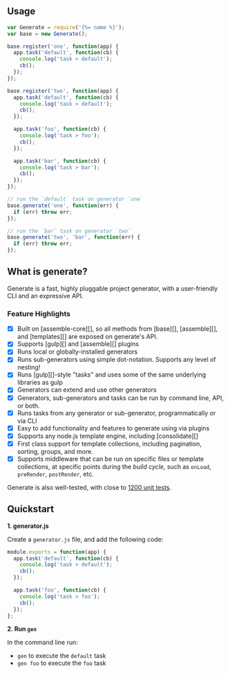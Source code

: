 ## Usage

```js
var Generate = require('{%= name %}');
var base = new Generate();

base.register('one', function(app) {
  app.task('default', function(cb) {
    console.log('task > default');
    cb();
  });
});

base.register('two', function(app) {
  app.task('default', function(cb) {
    console.log('task > default');
    cb();
  });

  app.task('foo', function(cb) {
    console.log('task > foo');
    cb();
  });

  app.task('bar', function(cb) {
    console.log('task > bar');
    cb();
  });
});

// run the `default` task on generator `one`
base.generate('one', function(err) {
  if (err) throw err;
});

// run the `bar` task on generator `two`
base.generate('two', 'bar', function(err) {
  if (err) throw err;
});
```

## What is generate?

Generate is a fast, highly pluggable project generator, with a user-friendly CLI and an expressive API.

### Feature Highlights

- [x] Built on [assemble-core][], so all methods from [base][], [assemble][], and [templates][] are exposed on generate's API.
- [x] Supports [gulp][] and [assemble][] plugins
- [x] Runs local or globally-installed generators 
- [x] Runs sub-generators using simple dot-notation. Supports any level of nesting!
- [x] Runs [gulp][]-style "tasks" and uses some of the same underlying libraries as gulp
- [x] Generators can extend and use other generators
- [x] Generators, sub-generators and tasks can be run by command line, API, or both.
- [x] Runs tasks from any generator or sub-generator, programmatically or via CLI 
- [x] Easy to add functionality and features to generate using via plugins
- [x] Supports any node.js template engine, including [consolidate][]
- [x] First class support for template collections, including pagination, sorting, groups, and more.
- [x] Supports middleware that can be run on specific files or template collections, at specific points during the _build cycle_, such as `onLoad`, `preRender`, `postRender`, etc.

Generate is also well-tested, with close to [1200 unit tests](./test).

## Quickstart 

**1. generator.js**

Create a `generator.js` file, and add the following code:

```js
module.exports = function(app) {
  app.task('default', function(cb) {
    console.log('task > default');
    cb();
  });

  app.task('foo', function(cb) {
    console.log('task > foo');
    cb();
  });
};
```

**2. Run `gen`**

In the command line run:

- `gen` to execute the `default` task
- `gen foo` to execute the `foo` task
